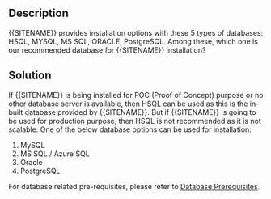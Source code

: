 ## Description

{{SITENAME}} provides installation options with these 5 types of databases: HSQL, MYSQL, MS SQL, ORACLE, PostgreSQL. Among these, which one is our recommended database for {{SITENAME}} installation?

## Solution

If {{SITENAME}} is being installed for POC (Proof of Concept) purpose or no other database server is available, then HSQL can be used as this is the in-built database provided by {{SITENAME}}. But if {{SITENAME}} is going to be used for production purpose, then HSQL is not recommended as it is not scalable. One of the below database options can be used for installation:

1. MySQL  
2. MS SQL / Azure SQL  
3. Oracle  
4. PostgreSQL  

For database related pre-requisites, please refer to [Database Prerequisites](../../../getting-started/prerequisites.md#database-prerequisites).

